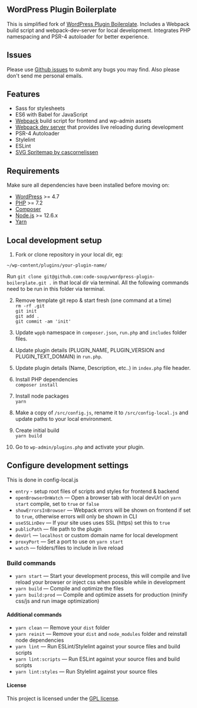 ## WordPress Plugin Boilerplate
This is simplified fork of [WordPress Plugin Boilerplate](https://github.com/DevinVinson/WordPress-Plugin-Boilerplate).
Includes a Webpack build script and webpack-dev-server for local development.
Integrates PHP namespacing and PSR-4 autoloader for better experience.

## Issues
Please use [Github issues](https://github.com/code-soup/wordpress-plugin-boilerplate/issues) to submit any bugs you may find.
Also please don't send me personal emails.


## Features
* Sass for stylesheets
* ES6 with Babel for JavaScript
* [Webpack](https://webpack.github.io) build script for frontend and wp-admin assets
* [Webpack dev server](https://github.com/webpack/webpack-dev-server) that provides live reloading during development
* PSR-4 Autoloader
* Stylelint
* ESLint
* [SVG Spritemap by cascornelissen](https://github.com/cascornelissen/svg-spritemap-webpack-plugin)


## Requirements
Make sure all dependencies have been installed before moving on:
* [WordPress](https://wordpress.org/) >= 4.7
* [PHP](http://php.net/manual/en/install.php) >= 7.2
* [Composer](https://getcomposer.org/download/)
* [Node.js](http://nodejs.org/) >= 12.6.x
* [Yarn](https://yarnpkg.com/en/docs/install)



## Local development setup
1. Fork or clone repository in your local dir, eg:
```shell
~/wp-content/plugins/your-plugin-name/
```
Run `git clone git@github.com:code-soup/wordpress-plugin-boilerplate.git .` in that local dir via terminal.
All the following commands need to be run in this folder via terminal.

2. Remove template git repo & start fresh (one command at a time)\
`rm -rf .git`\
`git init`\
`git add .`\
`git commit -am 'init'`

3. Update `wppb` namespace in `composer.json`, `run.php` and `includes` folder files.

4. Update plugin details (PLUGIN_NAME, PLUGIN_VERSION and PLUGIN_TEXT_DOMAIN) in `run.php`.

5. Update plugin details (Name, Description, etc..) in `index.php` file header.

6. Install PHP dependencies\
`composer install`

7. Install node packages\
`yarn`

8. Make a copy of `/src/config.js`, rename it to `/src/config-local.js` and update paths to your local environment.

9. Create initial build\
`yarn build`

10. Go to `wp-admin/plugins.php` and activate your plugin.


## Configure development settings
This is done in config-local.js
* `entry` - setup root files of scripts and styles for frontend & backend
* `openBrowserOnWatch` — Open a browser tab with local devUrl on `yarn start` compile, set to `true` or `false`
* `showErrorsInBrowser` — Webpack errors will be shown on frontend if set to `true`, otherwise errors will only be shown in CLI
* `useSSLinDev` — If your site uses uses SSL (https) set this to `true`
* `publicPath` — file path to the plugin
* `devUrl` — `localhost` or custom domain name for local development
* `proxyPort` — Set a port to use on `yarn start`
* `watch` — folders/files to include in live reload


### Build commands
* `yarn start` — Start your development process, this will compile and live reload your browser or inject css when possible while in development
* `yarn build` — Compile and optimize the files
* `yarn build:prod` — Compile and optimize assets for production (minify css/js and run image optimization)


#### Additional commands
* `yarn clean` — Remove your `dist` folder
* `yarn reinit` — Remove your `dist` and `node_modules` folder and reinstall node dependencies
* `yarn lint` — Run ESLint/Stylelint against your source files and build scripts
* `yarn lint:scripts` — Run ESLint against your source files and build scripts
* `yarn lint:styles` — Run Stylelint against your source files


#### License
This project is licensed under the [GPL license](http://www.gnu.org/licenses/gpl-3.0.txt).